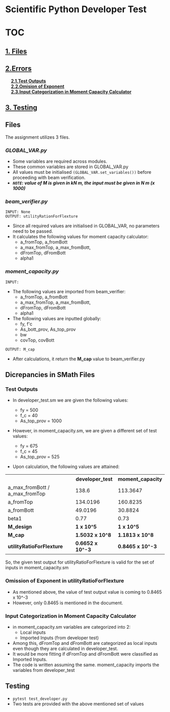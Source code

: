 # Scientific Python Developer Test

# TOC
## [1. Files](#files)

## [2.Errors](#dicrepancies-in-smath-files)
&ensp;&ensp; **[2.1.Test Outputs](#test-outputs)** <br/>
&ensp;&ensp; **[2.2.Omision of Exponent](#omission-of-exponent-in-utilityratioforflexture)** <br/>
&ensp;&ensp; **[2.3.Input Categorization in Moment Capacity Calculator](#input-categorization-in-moment-capacity-calculator)** <br/>

## [3. Testing](#testing)

## Files
The assignment utilizes 3 files. 

### _GLOBAL_VAR.py_

- Some variables are required across modules. 
- These common variables are stored in GLOBAL_VAR.py
- All values must be initialised `(GLOBAL_VAR.set_variables())` before proceeding with beam verification.
- _**`NOTE`: value of M is given in kN m, the input must be given in N m (x 1000)**_

### _beam_verifier.py_
`INPUT: None` <br/>
`OUTPUT: utilityRationForFlexture`
- Since all required values are initialised in GLOBAL_VAR, no parameters need to be passed.
- It calculates the following values for moment capacity calculator:
    - a_fromTop, a_fromBott
    - a_max_fromTop, a_max_fromBott,
    - dFromTop, dFromBott
    - alpha1

### _moment_capacity.py_
`INPUT:`
- The following values are imported from beam_verifier:
    - a_fromTop, a_fromBott
    - a_max_fromTop, a_max_fromBott,
    - dFromTop, dFromBott
    - alpha1
- The following values are inputted globally:
    - fy, f'c
    - As_bott_prov, As_top_prov
    - bw
    - covTop, covBott

`OUTPUT: M_cap`
- After calculations, it return the **M_cap** value to beam_verifier.py


## Dicrepancies in SMath Files
### Test Outputs
- In developer_test.sm we are given the following values:
    - fy = 500
    - f_c = 40
    - As_top_prov = 1000

- However, in moment_capacity.sm, we are given a different set of test values:
    - fy = 675
    - f_c = 45
    - As_top_prov = 525

- Upon calculation, the following values are attained:
<table>
<tr>

<th></th>
<th>developer_test</th>
<th>moment_capacity</th>

</tr>

<tr>
<td>
a_max_fromBott / a_max_fromTop
</td>

<td>
138.6
</td>

<td>
113.3647
</td>

</tr>

<tr>
<td>
a_fromTop
</td>

<td>
134.0196
</td>

<td>
160.8235
</td>

</tr>

<tr>
<td>
a_fromBott
</td>

<td>
49.0196
</td>

<td>
30.8824
</td>

</tr>

<tr>
<td>
beta1
</td>

<td>
0.77
</td>

<td>
0.73
</td>

</tr>

<tr style="font-weight: bold;">
<td>
M_design
</td>

<td>
1 x 10^5
</td>

<td>
1 x 10^5
</td>

</tr>

<tr style="font-weight: bold;">
<td>
M_cap
</td>

<td>
1.5032 x 10^8
</td>

<td>
1.1813 x 10^8
</td>

</tr>

<tr style="font-weight: bold;">
<td>
utilityRatioForFlexture
</td>

<td>
0.6652 x 10^-3
</td>

<td>
0.8465 x 10^-3
</td>

</tr>

</table>

So, the given test output for utilityRatioForFlexture is valid for the set of inputs in moment_capacity.sm

### Omission of Exponent in utilityRatioForFlexture
- As mentioned above, the value of test output value is coming to 0.8465 x 10^-3
- However, only 0.8465 is mentioned in the document. 

### Input Categorization in Moment Capacity Calculator
- in moment_capacity.sm variables are categorized into 2:
    - Local inputs
    - Imported Inputs (from developer test)
- Among this, dFromTop and dFromBott are categorized as local inputs even though they are calculated in developer_test.
- It would be more fitting if dFromTop and dFromBott were classified as Imported Inputs.
- The code is written assuming the same. moment_capacity imports the variables from developer_test

## Testing
- `pytest test_developer.py`
- Two tests are provided with the above mentioned set of values
